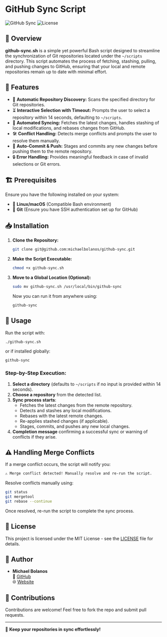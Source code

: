 # GitHub Sync Script

![GitHub Sync](https://img.shields.io/badge/version-1.0-blue.svg) ![License](https://img.shields.io/badge/license-MIT-green.svg)

## 📌 Overview

**github-sync.sh** is a simple yet powerful Bash script designed to streamline the synchronization of Git repositories located under the `~/scripts` directory. This script automates the process of fetching, stashing, pulling, and pushing changes to GitHub, ensuring that your local and remote repositories remain up to date with minimal effort.

## 🚀 Features

- 📂 **Automatic Repository Discovery:** Scans the specified directory for Git repositories.
- ⏳ **Interactive Selection with Timeout:** Prompts the user to select a repository within 14 seconds, defaulting to `~/scripts`.
- 🔄 **Automated Syncing:** Fetches the latest changes, handles stashing of local modifications, and rebases changes from GitHub.
- 🛠 **Conflict Handling:** Detects merge conflicts and prompts the user to resolve them manually.
- 📌 **Auto-Commit & Push:** Stages and commits any new changes before pushing them to the remote repository.
- 🔒 **Error Handling:** Provides meaningful feedback in case of invalid selections or Git errors.

## 🏗 Prerequisites

Ensure you have the following installed on your system:

- 🐧 **Linux/macOS** (Compatible Bash environment)
- 🔧 **Git** (Ensure you have SSH authentication set up for GitHub)

## 📥 Installation

1. **Clone the Repository:**
   ```bash
   git clone git@github.com:michaelbolanos/github-sync.git
   ```
2. **Make the Script Executable:**
   ```bash
   chmod +x github-sync.sh
   ```
3. **Move to a Global Location (Optional):**
   ```bash
   sudo mv github-sync.sh /usr/local/bin/github-sync
   ```
   Now you can run it from anywhere using:
   ```bash
   github-sync
   ```

## 🔄 Usage

Run the script with:
```bash
./github-sync.sh
```
or if installed globally:
```bash
github-sync
```

### Step-by-Step Execution:
1. **Select a directory** (defaults to `~/scripts` if no input is provided within 14 seconds).
2. **Choose a repository** from the detected list.
3. **Sync process starts**:
   - Fetches the latest changes from the remote repository.
   - Detects and stashes any local modifications.
   - Rebases with the latest remote changes.
   - Re-applies stashed changes (if applicable).
   - Stages, commits, and pushes any new local changes.
4. **Completion message** confirming a successful sync or warning of conflicts if they arise.

## ⚠️ Handling Merge Conflicts

If a merge conflict occurs, the script will notify you:

```bash
⚠️ Merge conflict detected! Manually resolve and re-run the script.
```
Resolve conflicts manually using:
```bash
git status
git mergetool
git rebase --continue
```
Once resolved, re-run the script to complete the sync process.

## 📝 License

This project is licensed under the MIT License - see the [LICENSE](LICENSE) file for details.

## 👤 Author

- **Michael Bolanos**  
  🚀 [GitHub](https://github.com/michaelbolanos)  
  🌐 [Website](https://github.com/michaelbolanos/github-sync)

## 🤝 Contributions

Contributions are welcome! Feel free to fork the repo and submit pull requests.

---

🚀 **Keep your repositories in sync effortlessly!**

